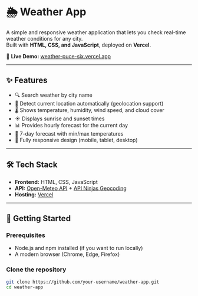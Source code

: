 # 🌦️ Weather App

A simple and responsive weather application that lets you check real-time weather conditions for any city.  
Built with **HTML, CSS, and JavaScript**, deployed on **Vercel**.

🔗 **Live Demo:** [weather-puce-six.vercel.app](https://weather-puce-six.vercel.app/)

---

## ✨ Features

- 🔍 Search weather by city name
- 📍 Detect current location automatically (geolocation support)
- 🌡️ Shows temperature, humidity, wind speed, and cloud cover
- ☀️ Displays sunrise and sunset times
- 📊 Provides hourly forecast for the current day
- 📅 7-day forecast with min/max temperatures
- 📱 Fully responsive design (mobile, tablet, desktop)

---

## 🛠️ Tech Stack

- **Frontend:** HTML, CSS, JavaScript
- **API:** [Open-Meteo API](https://open-meteo.com/) + [API Ninjas Geocoding](https://api-ninjas.com/api/geocoding)
- **Hosting:** [Vercel](https://vercel.com/)

---

## 🚀 Getting Started

### Prerequisites

- Node.js and npm installed (if you want to run locally)
- A modern browser (Chrome, Edge, Firefox)

### Clone the repository

```bash
git clone https://github.com/your-username/weather-app.git
cd weather-app
```
